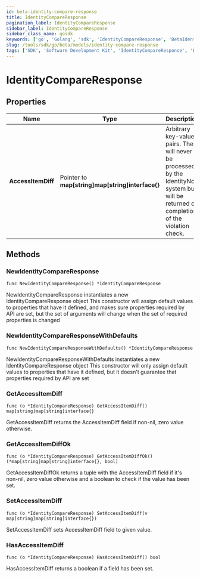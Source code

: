 ```yaml
---
id: beta-identity-compare-response
title: IdentityCompareResponse
pagination_label: IdentityCompareResponse
sidebar_label: IdentityCompareResponse
sidebar_class_name: gosdk
keywords: ['go', 'Golang', 'sdk', 'IdentityCompareResponse', 'BetaIdentityCompareResponse'] 
slug: /tools/sdk/go/beta/models/identity-compare-response
tags: ['SDK', 'Software Development Kit', 'IdentityCompareResponse', 'BetaIdentityCompareResponse']
---
```


# IdentityCompareResponse

## Properties

Name | Type | Description | Notes
------------ | ------------- | ------------- | -------------
**AccessItemDiff** | Pointer to **map[string]map[string]interface{}** | Arbitrary key-value pairs. They will never be processed by the IdentityNow system but will be returned on completion of the violation check. | [optional] 

## Methods

### NewIdentityCompareResponse

`func NewIdentityCompareResponse() *IdentityCompareResponse`

NewIdentityCompareResponse instantiates a new IdentityCompareResponse object
This constructor will assign default values to properties that have it defined,
and makes sure properties required by API are set, but the set of arguments
will change when the set of required properties is changed

### NewIdentityCompareResponseWithDefaults

`func NewIdentityCompareResponseWithDefaults() *IdentityCompareResponse`

NewIdentityCompareResponseWithDefaults instantiates a new IdentityCompareResponse object
This constructor will only assign default values to properties that have it defined,
but it doesn't guarantee that properties required by API are set

### GetAccessItemDiff

`func (o *IdentityCompareResponse) GetAccessItemDiff() map[string]map[string]interface{}`

GetAccessItemDiff returns the AccessItemDiff field if non-nil, zero value otherwise.

### GetAccessItemDiffOk

`func (o *IdentityCompareResponse) GetAccessItemDiffOk() (*map[string]map[string]interface{}, bool)`

GetAccessItemDiffOk returns a tuple with the AccessItemDiff field if it's non-nil, zero value otherwise
and a boolean to check if the value has been set.

### SetAccessItemDiff

`func (o *IdentityCompareResponse) SetAccessItemDiff(v map[string]map[string]interface{})`

SetAccessItemDiff sets AccessItemDiff field to given value.

### HasAccessItemDiff

`func (o *IdentityCompareResponse) HasAccessItemDiff() bool`

HasAccessItemDiff returns a boolean if a field has been set.



